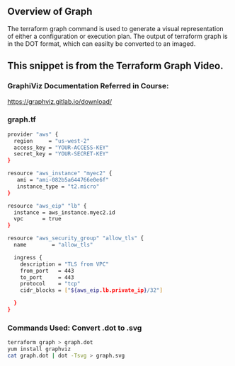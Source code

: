 ## Overview of Graph
The terraform graph command is used to generate a visual representation of either a configuration or execution plan. The output of terraform graph is in the DOT format, which can easilty be converted to an imaged. 
## This snippet is from the Terraform Graph Video.

### GraphiViz Documentation Referred in Course:

https://graphviz.gitlab.io/download/

### graph.tf
```sh
provider "aws" {
  region     = "us-west-2"
  access_key = "YOUR-ACCESS-KEY"
  secret_key = "YOUR-SECRET-KEY"
}

resource "aws_instance" "myec2" {
   ami = "ami-082b5a644766e0e6f"
   instance_type = "t2.micro"
}

resource "aws_eip" "lb" {
  instance = aws_instance.myec2.id
  vpc      = true
}

resource "aws_security_group" "allow_tls" {
  name        = "allow_tls"

  ingress {
    description = "TLS from VPC"
    from_port   = 443
    to_port     = 443
    protocol    = "tcp"
    cidr_blocks = ["${aws_eip.lb.private_ip}/32"]

  }
}
```



### Commands Used: Convert .dot to .svg
```sh
terraform graph > graph.dot
yum install graphviz
cat graph.dot | dot -Tsvg > graph.svg
```

